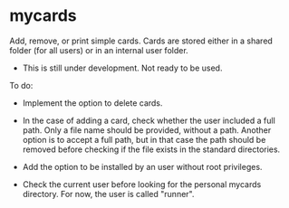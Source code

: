 # mycards
Add, remove, or print simple cards. Cards are stored either in a shared folder (for all users) or in an internal user folder.

* This is still under development. Not ready to be used.

To do:

* Implement the option to delete cards.

* In the case of adding a card, check whether the user included a full path. Only a file name should be provided, without a path. Another option is to accept a full path, but in that case the path should be removed before checking if the file exists in the standard directories.

* Add the option to be installed by an user without root privileges.

* Check the current user before looking for the personal mycards directory. For now, the user is called "runner".
